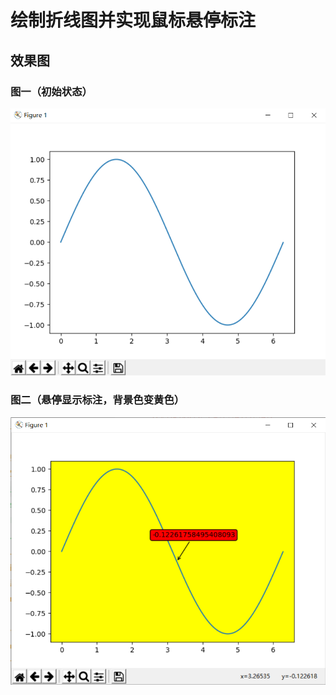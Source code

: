 # 绘制折线图并实现鼠标悬停标注
## 效果图
### 图一（初始状态）
![](assets/markdown-img-paste-20200614112253431.png)
### 图二（悬停显示标注，背景色变黄色）
![](assets/markdown-img-paste-20200614112637493.png)
